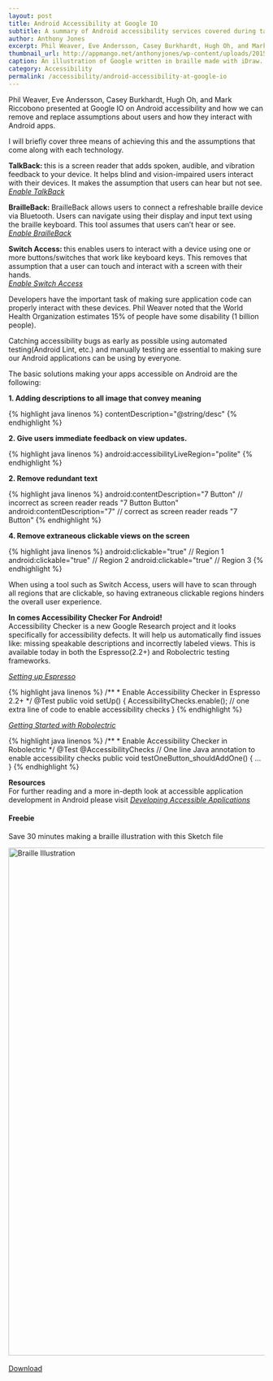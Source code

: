 ```yaml
---
layout: post
title: Android Accessibility at Google IO
subtitle: A summary of Android accessibility services covered during talks at Google IO 2015
author: Anthony Jones
excerpt: Phil Weaver, Eve Andersson, Casey Burkhardt, Hugh Oh, and Mark Riccobono presented at Google IO on Android accessibility and how we can remove and replace assumptions about users and how they interact with Android apps. I will briefly cover three means of achieving this and the assumptions that come along with each technology. TalkBack...
thumbnail_url: http://appmango.net/anthonyjones/wp-content/uploads/2015/06/accessibility-blue-braille-google.jpg
caption: An illustration of Google written in braille made with iDraw.
category: Accessibility
permalink: /accessibility/android-accessibility-at-google-io
---
```


<div class="flow-text" itemprop="articleBody">
<p>Phil Weaver, Eve Andersson, Casey Burkhardt, Hugh Oh, and Mark Riccobono presented at Google IO on Android accessibility and how we can remove and replace assumptions about users and how they interact with Android apps.</p>
<p>I will briefly cover three means of achieving this and the assumptions that come along with each technology.</p>
<p><strong>TalkBack: </strong>this is a screen reader that adds spoken, audible, and vibration feedback to your device. It helps blind and vision-impaired users interact with their devices. It makes the assumption that users can hear but not see.<br>
<i class="mdi-av-mic" style="font-size: 16px;"></i><i><a class="anchor" href="https://support.google.com/accessibility/android/answer/6007100?hl=en">Enable TalkBack</a></i></p>
<p><strong>BrailleBack: </strong>BrailleBack allows users to connect a refreshable braille device via Bluetooth. Users can navigate using their display and input text using the braille keyboard. This tool assumes that users can’t hear or see.<br>
<i class="mdi-navigation-more-vert" style="font-size: 16px;"></i><i><a class="anchor" href="https://support.google.com/accessibility/android/answer/3535226?hl=en">Enable BrailleBack</a></i></p>
<p><strong>Switch Access: </strong>this enables users to interact with a device using one or more buttons/switches that work like keyboard keys. This removes that assumption that a user can touch and interact with a screen with their hands.<br>
<i class="mdi-image-adjust" style="font-size: 16px;"></i><i><a class="anchor" href="https://support.google.com/accessibility/android/answer/6122836?hl=en">Enable Switch Access</a></i></p>
<p>Developers have the important task of making sure application code can properly interact with these devices. Phil Weaver noted that the World Health Organization estimates 15% of people have some disability (1 billion people).</p>
<p>Catching accessibility bugs as early as possible using automated testing(Android Lint, etc.) and manually testing are essential to making sure our Android applications can be using by everyone.</p>
<p>The basic solutions making your apps accessible on Android are the following:</p>
<p><strong>1. Adding descriptions to all image that convey meaning</strong></p>
{% highlight java linenos %}
contentDescription="@string/desc"
{% endhighlight %}

<p><strong>2. Give users immediate feedback on view updates.</strong></p>
{% highlight java linenos %}
android:accessibilityLiveRegion="polite"
{% endhighlight %}
<p><strong>2. Remove redundant text</strong></p>
{% highlight java linenos %}
android:contentDescription="7 Button" // incorrect as screen reader reads "7 Button Button"
android:contentDescription="7" // correct as screen reader reads "7 Button"
{% endhighlight %}

<p><strong>4. Remove extraneous clickable views on the screen</strong></p>
{% highlight java linenos %}
android:clickable="true" // Region 1
android:clickable="true" // Region 2
android:clickable="true" // Region 3
{% endhighlight %}
<p>When using a tool such as Switch Access, users will have to scan through all regions that are clickable, so having extraneous clickable regions hinders the overall user experience.</p>
<p><strong>In comes Accessibility Checker For Android!</strong><br>
Accessibility Checker is a new Google Research project and it looks specifically for accessibility defects. It will help us automatically find issues like: missing speakable descriptions and incorrectly labeled views. This is available today in both the Espresso(2.2+) and Robolectric testing frameworks.</p>
<p><i><a class="anchor" href="https://code.google.com/p/android-test-kit/wiki/EspressoSetupInstructions">Setting up Espresso</a></i></p>
{% highlight java linenos %}
/**
 * Enable Accessibility Checker in Espresso 2.2+
 */
@Test
public void setUp() {
  AccessibilityChecks.enable(); // one extra line of code to enable accessibility checks
}
{% endhighlight %}
<p><i><a class="anchor" href="http://robolectric.org/">Getting Started with Robolectric</a></i></p>
{% highlight java linenos %}
/**
 * Enable Accessibility Checker in Robolectric
 */
@Test
@AccessibilityChecks // One line Java annotation to enable accessibility checks
public void testOneButton_shouldAddOne() {
  ...
}
{% endhighlight %}


<p><strong>Resources</strong><br>
For further reading and a more in-depth look at accessible application development in Android please visit <i><a class="anchor" href="http://developer.android.com/training/accessibility/accessible-app.html">Developing Accessible Applications</a></i></p>
<h4 class="light grey-text text-darken-1">Freebie</h4>
<p>Save 30 minutes making a braille illustration with this Sketch file</p>
<p><a href="http://appmango.net/anthonyjones/?download=1334"><img src="http://appmango.net/anthonyjones/wp-content/uploads/2015/07/Braille.jpg" sizes="(max-width: 1500px) 100vw, 1500px" srcset="http://appmango.net/anthonyjones/wp-content/uploads/2015/07/Braille-300x200.jpg 300w, http://appmango.net/anthonyjones/wp-content/uploads/2015/07/Braille-1024x683.jpg 1024w, http://appmango.net/anthonyjones/wp-content/uploads/2015/07/Braille.jpg 1500w" alt="Braille Illustration " width="1500" height="1000" class="radius-three responsive-img aligncenter size-full wp-image-1335"></a><br>
<br>
<a href="http://appmango.net/anthonyjones/?download=1334" title="Download" class="btn blue lighten-1">Download</a></p>
</div>
